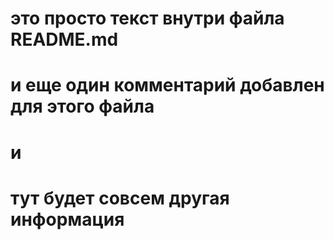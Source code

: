 # это просто текст внутри файла README.md
# и еще один комментарий добавлен для этого файла
# и
# тут будет совсем другая информация
